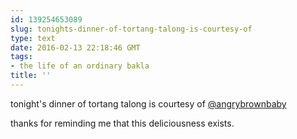 ```yaml
---
id: 139254653089
slug: tonights-dinner-of-tortang-talong-is-courtesy-of
type: text
date: 2016-02-13 22:18:46 GMT
tags:
- the life of an ordinary bakla
title: ''
---
```

tonight&#39;s dinner of tortang talong is courtesy of <a class="tumblelog" href="http://tmblr.co/mP3M9zZwFjPr46FPtpN2PEg">@angrybrownbaby</a>

thanks for reminding me that this deliciousness exists. 